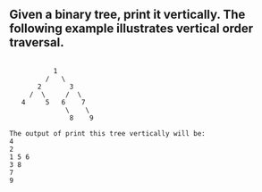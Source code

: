 ## Given a binary tree, print it vertically. The following example illustrates vertical order traversal.
```
       
           1
         /   \
       2       3
     /  \     /  \
   4     5   6    7
              \    \
               8    9            
              
The output of print this tree vertically will be:
4
2
1 5 6
3 8
7
9
